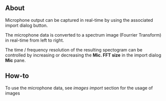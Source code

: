 ## About

Microphone output can be captured in real-time by using the associated import dialog button.

The microphone data is converted to a spectrum image (Fourrier Transform) in real-time from left to right.

The time / frequency resolution of the resulting spectogram can be controlled by increasing or decreasing the **Mic. FFT size** in the import dialog **Mic** pane.

## How-to

To use the microphone data, see *images import* section for the usage of images